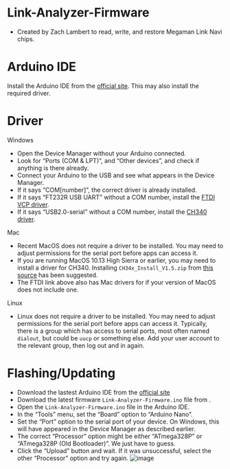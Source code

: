 # Link-Analyzer-Firmware
- Created by Zach Lambert to read, write, and restore Megaman Link Navi chips.

# Arduino IDE
Install the Arduino IDE from the [official site](https://www.arduino.cc/en/software). This may also install the required driver.

# Driver
Windows
- Open the Device Manager without your Arduino connected.
- Look for “Ports (COM & LPT)”, and “Other devices”, and check if anything is there already.
- Connect your Arduino to the USB and see what appears in the Device Manager.
- If it says “COM[number]”, the correct driver is already installed.
- If it says “FT232R USB UART” without a COM number, install the [FTDI VCP driver](https://ftdichip.com/drivers/vcp-drivers/).
- If it says “USB2.0-serial” without a COM number, install the [CH340 driver](https://learn.sparkfun.com/tutorials/how-to-install-ch340-drivers/all).

Mac
- Recent MacOS does not require a driver to be installed. You may need to adjust permissions for the serial port before apps can access it.
- If you are running MacOS 10.13 High Sierra or earlier, you may need to install a driver for CH340. Installing `CH34x_Install_V1.5.zip` from [this source](https://github.com/adrianmihalko/ch340g-ch34g-ch34x-mac-os-x-driver/) has been suggested.
- The FTDI link above also has Mac drivers for if your version of MacOS does not include one.

Linux
- Linux does not require a driver to be installed. You may need to adjust permissions for the serial port before apps can access it. Typically, there is a group which has access to serial ports, most often named `dialout`, but could be `uucp` or something else. Add your user account to the relevant group, then log out and in again.

# Flashing/Updating
- Download the lastest Arduino IDE from the [official site](https://www.arduino.cc/en/software)
- Download the latest firmware `Link-Analyzer-Firmware.ino` file from .
- Open the `Link-Analyzer-Firmware.ino` file in the Arduino IDE.
- In the “Tools” menu, set the “Board” option to “Arduino Nano”.
- Set the “Port” option to the serial port of your device. On Windows, this will have appeared in the Device Manager as described earlier.
- The correct “Processor” option might be either “ATmega328P” or “ATmega328P (Old Bootloader)”. We just have to guess.
- Click the “Upload” button and wait. If it was unsuccessful, select the other “Processor” option and try again.
![image](https://github.com/user-attachments/assets/256f5ebc-cfcb-41a3-9534-880efc523b79)
